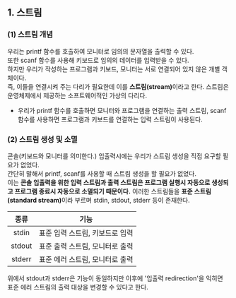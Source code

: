 <h2> <strong> 1. 스트림 </strong> </h2>

<h3> <strong> (1) 스트림 개념 </strong> </h3>

우리는 printf 함수를 호출하여 모니터로 임의의 문자열을 출력할 수 있다. <br>
또한 scanf 함수를 사용해 키보드로 임의의 데이터를 입력받을 수 있다. <br>
하지만 우리가 작성하는 프로그램과 키보드, 모니터는 서로 연결되어 있지 않은 개별 객체이다. <br>
즉, 이들을 연결시켜 주는 다리가 필요한데 이를 <b>스트림(stream)</b>이라고 한다.
스트림은 운영체제에서 제공하는 소프트웨어적인 가상의 다리다.

* 우리가 printf 함수를 호출하면 모니터와 프로그램을 연결하는 출력 스트림, scanf 함수를 사용하면 프로그램과 키보드를 연결하는 입력 스트림이 사용된다.

<h3> <strong> (2) 스트림 생성 및 소멸 </strong> </h3>

콘솔(키보드와 모니터를 의미한다.) 입출력시에는 우리가 스트림 생성을 직접 요구할 필요가 없었다. <br>
간단히 말해서 printf, scanf를 사용할 때 스트림 생성을 할 필요가 없었다. <br>
이는 <b>콘솔 입출력을 위한 입력 스트림과 출력 스트림은 프로그램 실행시 자동으로 생성되고 프로그램 종료시 자동으로 소멸되기 때문이다.</b>
이러한 스트림들을 <b>표준 스트림(standard stream)</b>이라 부르며 stdin, stdout, stderr 등이 존재한다.

|종류|기능|
|:--:|:--:|
|stdin|표준 입력 스트림, 키보드로 입력|
|stdout|표준 출력 스트림, 모니터로 출력|
|stderr|표준 에러 스트림, 모니터로 출력|

위에서 stdout과 stderr은 기능이 동일하지만 이후에 '입출력 redirection'을 익히면 표준 에러 스트림의 출력 대상을 변경할 수 있다고 한다.